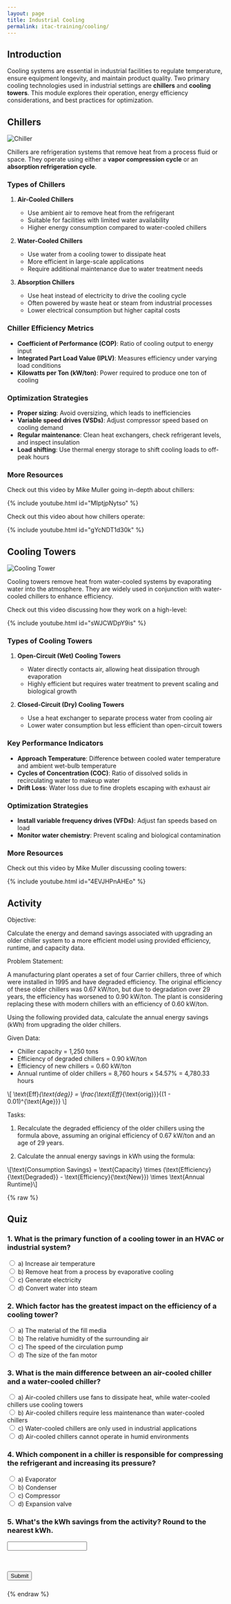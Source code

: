 ```yaml
---
layout: page
title: Industrial Cooling
permalink: itac-training/cooling/
---
```


## Introduction
Cooling systems are essential in industrial facilities to regulate temperature, ensure equipment longevity, and maintain product quality. Two primary cooling technologies used in industrial settings are **chillers** and **cooling towers**. This module explores their operation, energy efficiency considerations, and best practices for optimization.

## Chillers

![Chiller](/assets/chiller.jpg)

Chillers are refrigeration systems that remove heat from a process fluid or space. They operate using either a **vapor compression cycle** or an **absorption refrigeration cycle**.

### Types of Chillers
1. **Air-Cooled Chillers**
   - Use ambient air to remove heat from the refrigerant
   - Suitable for facilities with limited water availability
   - Higher energy consumption compared to water-cooled chillers
   
2. **Water-Cooled Chillers**
   - Use water from a cooling tower to dissipate heat
   - More efficient in large-scale applications
   - Require additional maintenance due to water treatment needs

3. **Absorption Chillers**
   - Use heat instead of electricity to drive the cooling cycle
   - Often powered by waste heat or steam from industrial processes
   - Lower electrical consumption but higher capital costs

### Chiller Efficiency Metrics
- **Coefficient of Performance (COP)**: Ratio of cooling output to energy input
- **Integrated Part Load Value (IPLV)**: Measures efficiency under varying load conditions
- **Kilowatts per Ton (kW/ton)**: Power required to produce one ton of cooling

### Optimization Strategies
- **Proper sizing**: Avoid oversizing, which leads to inefficiencies
- **Variable speed drives (VSDs)**: Adjust compressor speed based on cooling demand
- **Regular maintenance**: Clean heat exchangers, check refrigerant levels, and inspect insulation
- **Load shifting**: Use thermal energy storage to shift cooling loads to off-peak hours

### More Resources

Check out this video by Mike Muller going in-depth about chillers:

{% include youtube.html id="MIptjpNytso" %}

Check out this video about how chillers operate: 

{% include youtube.html id="gYcNDT1d30k" %}

## Cooling Towers

![Cooling Tower](/assets/cooling-tower.jpg)

Cooling towers remove heat from water-cooled systems by evaporating water into the atmosphere. They are widely used in conjunction with water-cooled chillers to enhance efficiency.

Check out this video discussing how they work on a high-level: 

{% include youtube.html id="sWJCWDpY9is" %}

### Types of Cooling Towers
1. **Open-Circuit (Wet) Cooling Towers**
   - Water directly contacts air, allowing heat dissipation through evaporation
   - Highly efficient but requires water treatment to prevent scaling and biological growth

2. **Closed-Circuit (Dry) Cooling Towers**
   - Use a heat exchanger to separate process water from cooling air
   - Lower water consumption but less efficient than open-circuit towers

### Key Performance Indicators
- **Approach Temperature**: Difference between cooled water temperature and ambient wet-bulb temperature
- **Cycles of Concentration (COC)**: Ratio of dissolved solids in recirculating water to makeup water
- **Drift Loss**: Water loss due to fine droplets escaping with exhaust air

### Optimization Strategies
- **Install variable frequency drives (VFDs)**: Adjust fan speeds based on load
- **Monitor water chemistry**: Prevent scaling and biological contamination

### More Resources

Check out this video by Mike Muller discussing cooling towers: 

{% include youtube.html id="4EVJHPnAHEo" %}


## Activity

Objective:

Calculate the energy and demand savings associated with upgrading an older chiller system to a more efficient model using provided efficiency, runtime, and capacity data.

Problem Statement:

A manufacturing plant operates a set of four Carrier chillers, three of which were installed in 1995 and have degraded efficiency. The original efficiency of these older chillers was 0.67 kW/ton, but due to degradation over 29 years, the efficiency has worsened to 0.90 kW/ton. The plant is considering replacing these with modern chillers with an efficiency of 0.60 kW/ton.

Using the following provided data, calculate the annual energy savings (kWh) from upgrading the older chillers.

Given Data:
- Chiller capacity = 1,250 tons
- Efficiency of degraded chillers = 0.90 kW/ton
- Efficiency of new chillers = 0.60 kW/ton
- Annual runtime of older chillers = 8,760 hours × 54.57% = 4,780.33 hours


\\[ \text{Eff}_{\text{deg}} = \frac{\text{Eff}_{\text{orig}}}{(1 - 0.01)^{\text{Age}}} \\]

Tasks:

1. Recalculate the degraded efficiency of the older chillers using the formula above, assuming an original efficiency of 0.67 kW/ton and an age of 29 years.

2. Calculate the annual energy savings in kWh using the formula:

\\[\text{Consumption Savings} = \text{Capacity} \times (\text{Efficiency}{\text{Degraded}} - \text{Efficiency}{\text{New}}) \times \text{Annual Runtime}\\]

{% raw %}
<h2>Quiz</h2>

<h3>1. What is the primary function of a cooling tower in an HVAC or industrial system?</h3>
<input type="radio" name="q1" value="a"> a) Increase air temperature<br>
<input type="radio" name="q1" value="b"> b) Remove heat from a process by evaporative cooling<br>
<input type="radio" name="q1" value="c"> c) Generate electricity<br>
<input type="radio" name="q1" value="d"> d) Convert water into steam<br>

<h3>2. Which factor has the greatest impact on the efficiency of a cooling tower?</h3>
<input type="radio" name="q2" value="a"> a) The material of the fill media<br>
<input type="radio" name="q2" value="b"> b) The relative humidity of the surrounding air<br>
<input type="radio" name="q2" value="c"> c) The speed of the circulation pump<br>
<input type="radio" name="q2" value="d"> d) The size of the fan motor<br>

<h3>3. What is the main difference between an air-cooled chiller and a water-cooled chiller?</h3>
<input type="radio" name="q3" value="a"> a) Air-cooled chillers use fans to dissipate heat, while water-cooled chillers use cooling towers<br>
<input type="radio" name="q3" value="b"> b) Air-cooled chillers require less maintenance than water-cooled chillers<br>
<input type="radio" name="q3" value="c"> c) Water-cooled chillers are only used in industrial applications<br>
<input type="radio" name="q3" value="d"> d) Air-cooled chillers cannot operate in humid environments<br>

<h3>4. Which component in a chiller is responsible for compressing the refrigerant and increasing its pressure?</h3>
<input type="radio" name="q4" value="a"> a) Evaporator<br>
<input type="radio" name="q4" value="b"> b) Condenser<br>
<input type="radio" name="q4" value="c"> c) Compressor<br>
<input type="radio" name="q4" value="d"> d) Expansion valve<br>

<h3>5. What's the kWh savings from the activity? Round to the nearest kWh. </h3>
<input type="text" id="q5">


<br><br>
<button onclick="checkAnswers()">Submit</button>

<h3 id="score"></h3>

<script>
    function checkAnswers() {
        let score = 0;

        // Check Question 1 (Cooling Tower Function)
        let q1Answer = document.querySelector('input[name="q1"]:checked');
        if (q1Answer && q1Answer.value === "b") {
            score += 1;
        }

        // Check Question 2 (Cooling Tower Efficiency)
        let q2Answer = document.querySelector('input[name="q2"]:checked');
        if (q2Answer && q2Answer.value === "b") {
            score += 1;
        }

        // Check Question 3 (Air vs Water Chiller)
        let q3Answer = document.querySelector('input[name="q3"]:checked');
        if (q3Answer && q3Answer.value === "a") {
            score += 1;
        }

        // Check Question 4 (Chiller Compressor)
        let q4Answer = document.querySelector('input[name="q4"]:checked');
        if (q4Answer && q4Answer.value === "c") {
            score += 1;
        }

        // Check Question 5 (Solution)
        let q5Answer = document.getElementById('q5').value.trim();
        if (q5Answer === "1772991") {
            score += 1;
        }

        // Display the score
        document.getElementById('score').innerHTML = "Your score: " + score + "/5";
    }
</script>

{% endraw %}